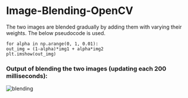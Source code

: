 # Image-Blending-OpenCV

The two images are blended gradually by adding them with varying their weights. The below pseudocode is used.

```
for alpha in np.arange(0, 1, 0.01): 
out_img = (1-alpha)*img1 + alpha*img2
plt.imshow(out_img)
```
### Output of blending the two images (updating each 200 milliseconds):

![blending](https://user-images.githubusercontent.com/40549682/63403776-4a213f80-c3e9-11e9-8613-b8650fb48b5e.PNG)


